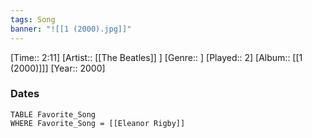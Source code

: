 ```yaml
---
tags: Song  
banner: "![[1 (2000).jpg]]"
---
```

[Time:: 2:11]
[Artist:: [[The Beatles]] ]
[Genre:: ]
[Played:: 2]
[Album:: [[1 (2000)]]]
[Year:: 2000]
### Dates
````dataview
TABLE Favorite_Song
WHERE Favorite_Song = [[Eleanor Rigby]]
````